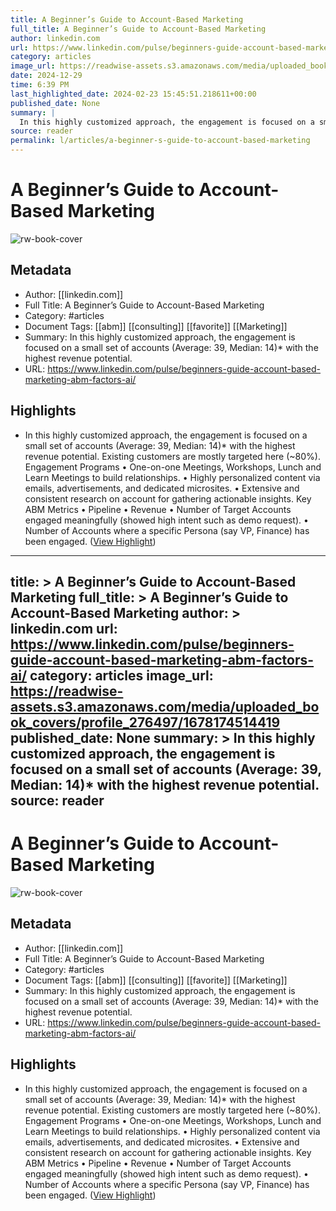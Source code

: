 ```yaml
---
title: A Beginner’s Guide to Account-Based Marketing
full_title: A Beginner’s Guide to Account-Based Marketing
author: linkedin.com
url: https://www.linkedin.com/pulse/beginners-guide-account-based-marketing-abm-factors-ai/
category: articles
image_url: https://readwise-assets.s3.amazonaws.com/media/uploaded_book_covers/profile_276497/1678174514419
date: 2024-12-29
time: 6:39 PM
last_highlighted_date: 2024-02-23 15:45:51.218611+00:00
published_date: None
summary: |
  In this highly customized approach, the engagement is focused on a small set of accounts (Average: 39, Median: 14)* with the highest revenue potential.
source: reader
permalink: l/articles/a-beginner-s-guide-to-account-based-marketing
---
```

# A Beginner’s Guide to Account-Based Marketing

![rw-book-cover](https://readwise-assets.s3.amazonaws.com/media/uploaded_book_covers/profile_276497/1678174514419)

## Metadata
- Author: [[linkedin.com]]
- Full Title: A Beginner’s Guide to Account-Based Marketing
- Category: #articles
- Document Tags: [[abm]] [[consulting]] [[favorite]] [[Marketing]] 
- Summary: In this highly customized approach, the engagement is focused on a small set of accounts (Average: 39, Median: 14)* with the highest revenue potential.
- URL: https://www.linkedin.com/pulse/beginners-guide-account-based-marketing-abm-factors-ai/

## Highlights
- In this highly customized approach, the engagement is focused on a small set of accounts (Average: 39, Median: 14)* with the highest revenue potential. Existing customers are mostly targeted here (~80%).
  Engagement Programs
  • One-on-one Meetings, Workshops, Lunch and Learn Meetings to build relationships.
  • Highly personalized content via emails, advertisements, and dedicated microsites.
  • Extensive and consistent research on account for gathering actionable insights.
  Key ABM Metrics
  • Pipeline
  • Revenue
  • Number of Target Accounts engaged meaningfully (showed high intent such as demo request).
  • Number of Accounts where a specific Persona (say VP, Finance) has been engaged. ([View Highlight](https://read.readwise.io/read/01hqba9wny9ke3x7mvmdp0mvq7))


---
title: >
  A Beginner’s Guide to Account-Based Marketing
full_title: >
  A Beginner’s Guide to Account-Based Marketing
author: >
  linkedin.com
url: https://www.linkedin.com/pulse/beginners-guide-account-based-marketing-abm-factors-ai/
category: articles
image_url: https://readwise-assets.s3.amazonaws.com/media/uploaded_book_covers/profile_276497/1678174514419
published_date: None
summary: >
  In this highly customized approach, the engagement is focused on a small set of accounts (Average: 39, Median: 14)* with the highest revenue potential.
source: reader
---
# A Beginner’s Guide to Account-Based Marketing

![rw-book-cover](https://readwise-assets.s3.amazonaws.com/media/uploaded_book_covers/profile_276497/1678174514419)

## Metadata
- Author: [[linkedin.com]]
- Full Title: A Beginner’s Guide to Account-Based Marketing
- Category: #articles
- Document Tags: [[abm]] [[consulting]] [[favorite]] [[Marketing]] 
- Summary: In this highly customized approach, the engagement is focused on a small set of accounts (Average: 39, Median: 14)* with the highest revenue potential.
- URL: https://www.linkedin.com/pulse/beginners-guide-account-based-marketing-abm-factors-ai/

## Highlights
- In this highly customized approach, the engagement is focused on a small set of accounts (Average: 39, Median: 14)* with the highest revenue potential. Existing customers are mostly targeted here (~80%).
  Engagement Programs
  • One-on-one Meetings, Workshops, Lunch and Learn Meetings to build relationships.
  • Highly personalized content via emails, advertisements, and dedicated microsites.
  • Extensive and consistent research on account for gathering actionable insights.
  Key ABM Metrics
  • Pipeline
  • Revenue
  • Number of Target Accounts engaged meaningfully (showed high intent such as demo request).
  • Number of Accounts where a specific Persona (say VP, Finance) has been engaged. ([View Highlight](https://read.readwise.io/read/01hqba9wny9ke3x7mvmdp0mvq7))


